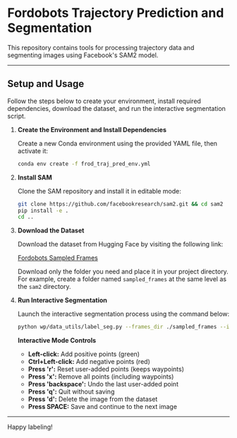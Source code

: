 
# Fordobots Trajectory Prediction and Segmentation

This repository contains tools for processing trajectory data and segmenting images using Facebook's SAM2 model.

---

## Setup and Usage

Follow the steps below to create your environment, install required dependencies, download the dataset, and run the interactive segmentation script.

1. **Create the Environment and Install Dependencies**

   Create a new Conda environment using the provided YAML file, then activate it:

   ```bash
   conda env create -f frod_traj_pred_env.yml
   ```

2. **Install SAM**

   Clone the SAM repository and install it in editable mode:

   ```bash
   git clone https://github.com/facebookresearch/sam2.git && cd sam2
   pip install -e .
   cd ..
   ```

3. **Download the Dataset**

   Download the dataset from Hugging Face by visiting the following link:

   [Fordobots Sampled Frames](https://huggingface.co/datasets/Steven-liudw/Fordobots_sampled_frames/tree/main/)

   Download only the folder you need and place it in your project directory. For example, create a folder named `sampled_frames` at the same level as the `sam2` directory.

4. **Run Interactive Segmentation**

   Launch the interactive segmentation process using the command below:

   ```bash
   python wp/data_utils/label_seg.py --frames_dir ./sampled_frames --interactive --compute_background
   ```

   **Interactive Mode Controls**

   - **Left-click:** Add positive points (green)
   - **Ctrl+Left-click:** Add negative points (red)
   - **Press 'r':** Reset user-added points (keeps waypoints)
   - **Press 'x':** Remove all points (including waypoints)
   - **Press 'backspace':** Undo the last user-added point
   - **Press 'q':** Quit without saving
   - **Press 'd':** Delete the image from the dataset
   - **Press SPACE:** Save and continue to the next image

---

Happy labeling!
```
